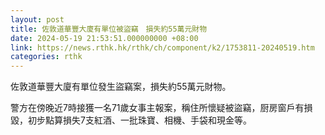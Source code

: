 ```yaml
---
layout: post
title: 佐敦道華豐大廈有單位被盜竊　損失約55萬元財物
date: 2024-05-19 21:53:51.000000000 +08:00
link: https://news.rthk.hk/rthk/ch/component/k2/1753811-20240519.htm
categories: rthk
---
```


佐敦道華豐大廈有單位發生盜竊案，損失約55萬元財物。

警方在傍晚近7時接獲一名71歲女事主報案，稱住所懷疑被盜竊，厨房窗戶有損毀，初步點算損失7支紅酒、一批珠寶、相機、手袋和現金等。
